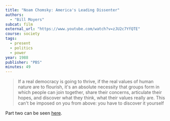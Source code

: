 ```yaml
---
title: "Noam Chomsky: America's Leading Dissenter"
authors:
  - "Bill Moyers"
subcat: film
external_url: "https://www.youtube.com/watch?v=zJU2c7YfQTE"
course: society
tags:
  - present
  - politics
  - power
year: 1988
publisher: "PBS"
minutes: 49
---
```


> If a real democracy is going to thrive, if the real values of human nature are to flourish, it's an absolute necessity that groups form in which people can join together, share their concerns, articulate their hopes, and discover what they think, what their values really are. This can't be imposed on you from above: you have to discover it yourself

Part two can be seen [here](https://www.youtube.com/watch?v=TjKwdWJsTk0).